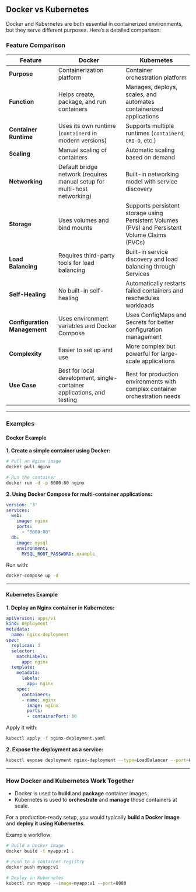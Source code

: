 ## Docker vs Kubernetes

Docker and Kubernetes are both essential in containerized environments, but they serve different purposes. Here’s a detailed comparison:

### Feature Comparison

| Feature | Docker | Kubernetes |
|---------|--------|-----------|
| **Purpose** | Containerization platform | Container orchestration platform |
| **Function** | Helps create, package, and run containers | Manages, deploys, scales, and automates containerized applications |
| **Container Runtime** | Uses its own runtime (`containerd` in modern versions) | Supports multiple runtimes (`containerd`, `CRI-O`, etc.) |
| **Scaling** | Manual scaling of containers | Automatic scaling based on demand |
| **Networking** | Default bridge network (requires manual setup for multi-host networking) | Built-in networking model with service discovery |
| **Storage** | Uses volumes and bind mounts | Supports persistent storage using Persistent Volumes (PVs) and Persistent Volume Claims (PVCs) |
| **Load Balancing** | Requires third-party tools for load balancing | Built-in service discovery and load balancing through Services |
| **Self-Healing** | No built-in self-healing | Automatically restarts failed containers and reschedules workloads |
| **Configuration Management** | Uses environment variables and Docker Compose | Uses ConfigMaps and Secrets for better configuration management |
| **Complexity** | Easier to set up and use | More complex but powerful for large-scale applications |
| **Use Case** | Best for local development, single-container applications, and testing | Best for production environments with complex container orchestration needs |

---

### Examples

#### **Docker Example**

**1. Create a simple container using Docker:**
```sh
# Pull an Nginx image
docker pull nginx

# Run the container
docker run -d -p 8080:80 nginx
```

**2. Using Docker Compose for multi-container applications:**
```yaml
version: '3'
services:
  web:
    image: nginx
    ports:
      - "8080:80"
  db:
    image: mysql
    environment:
      MYSQL_ROOT_PASSWORD: example
```

Run with:
```sh
docker-compose up -d
```

---

#### **Kubernetes Example**

**1. Deploy an Nginx container in Kubernetes:**

```yaml
apiVersion: apps/v1
kind: Deployment
metadata:
  name: nginx-deployment
spec:
  replicas: 3
  selector:
    matchLabels:
      app: nginx
  template:
    metadata:
      labels:
        app: nginx
    spec:
      containers:
      - name: nginx
        image: nginx
        ports:
        - containerPort: 80
```
Apply it with:
```sh
kubectl apply -f nginx-deployment.yaml
```

**2. Expose the deployment as a service:**
```sh
kubectl expose deployment nginx-deployment --type=LoadBalancer --port=80
```

---

### How Docker and Kubernetes Work Together
- Docker is used to **build** and **package** container images.
- Kubernetes is used to **orchestrate** and **manage** those containers at scale.

For a production-ready setup, you would typically **build a Docker image** and **deploy it using Kubernetes**.

Example workflow:
```sh
# Build a Docker image
docker build -t myapp:v1 .

# Push to a container registry
docker push myapp:v1

# Deploy in Kubernetes
kubectl run myapp --image=myapp:v1 --port=8080
